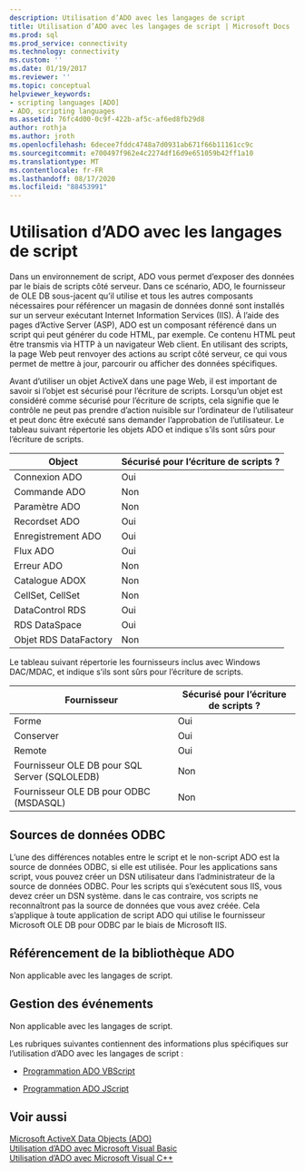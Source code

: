 ```yaml
---
description: Utilisation d’ADO avec les langages de script
title: Utilisation d’ADO avec les langages de script | Microsoft Docs
ms.prod: sql
ms.prod_service: connectivity
ms.technology: connectivity
ms.custom: ''
ms.date: 01/19/2017
ms.reviewer: ''
ms.topic: conceptual
helpviewer_keywords:
- scripting languages [ADO]
- ADO, scripting languages
ms.assetid: 76fc4d00-0c9f-422b-af5c-af6ed8fb29d8
author: rothja
ms.author: jroth
ms.openlocfilehash: 6decee7fddc4748a7d0931ab671f66b11161cc9c
ms.sourcegitcommit: e700497f962e4c2274df16d9e651059b42ff1a10
ms.translationtype: MT
ms.contentlocale: fr-FR
ms.lasthandoff: 08/17/2020
ms.locfileid: "88453991"
---
```

# <a name="using-ado-with-scripting-languages"></a>Utilisation d’ADO avec les langages de script
Dans un environnement de script, ADO vous permet d’exposer des données par le biais de scripts côté serveur. Dans ce scénario, ADO, le fournisseur de OLE DB sous-jacent qu’il utilise et tous les autres composants nécessaires pour référencer un magasin de données donné sont installés sur un serveur exécutant Internet Information Services (IIS). À l’aide des pages d’Active Server (ASP), ADO est un composant référencé dans un script qui peut générer du code HTML, par exemple. Ce contenu HTML peut être transmis via HTTP à un navigateur Web client. En utilisant des scripts, la page Web peut renvoyer des actions au script côté serveur, ce qui vous permet de mettre à jour, parcourir ou afficher des données spécifiques.  
  
 Avant d’utiliser un objet ActiveX dans une page Web, il est important de savoir si l’objet est sécurisé pour l’écriture de scripts. Lorsqu’un objet est considéré comme sécurisé pour l’écriture de scripts, cela signifie que le contrôle ne peut pas prendre d’action nuisible sur l’ordinateur de l’utilisateur et peut donc être exécuté sans demander l’approbation de l’utilisateur. Le tableau suivant répertorie les objets ADO et indique s’ils sont sûrs pour l’écriture de scripts.  
  
|Object|Sécurisé pour l’écriture de scripts ?|  
|------------|-------------------------|  
|Connexion ADO|Oui|  
|Commande ADO|Non|  
|Paramètre ADO|Non|  
|Recordset ADO|Oui|  
|Enregistrement ADO|Oui|  
|Flux ADO|Oui|  
|Erreur ADO|Non|  
|Catalogue ADOX|Non|  
|CellSet, CellSet|Non|  
|DataControl RDS|Oui|  
|RDS DataSpace|Oui|  
|Objet RDS DataFactory|Non|  
  
 Le tableau suivant répertorie les fournisseurs inclus avec Windows DAC/MDAC, et indique s’ils sont sûrs pour l’écriture de scripts.  
  
|Fournisseur|Sécurisé pour l’écriture de scripts ?|  
|--------------|-------------------------|  
|Forme|Oui|  
|Conserver|Oui|  
|Remote|Oui|  
|Fournisseur OLE DB pour SQL Server (SQLOLEDB)|Non|  
|Fournisseur OLE DB pour ODBC (MSDASQL)|Non|  
  
## <a name="odbc-data-sources"></a>Sources de données ODBC  
 L’une des différences notables entre le script et le non-script ADO est la source de données ODBC, si elle est utilisée. Pour les applications sans script, vous pouvez créer un DSN utilisateur dans l’administrateur de la source de données ODBC. Pour les scripts qui s’exécutent sous IIS, vous devez créer un DSN système. dans le cas contraire, vos scripts ne reconnaîtront pas la source de données que vous avez créée. Cela s’applique à toute application de script ADO qui utilise le fournisseur Microsoft OLE DB pour ODBC par le biais de Microsoft IIS.  
  
## <a name="referencing-the-ado-library"></a>Référencement de la bibliothèque ADO  
 Non applicable avec les langages de script.  
  
## <a name="handling-events"></a>Gestion des événements  
 Non applicable avec les langages de script.  
  
 Les rubriques suivantes contiennent des informations plus spécifiques sur l’utilisation d’ADO avec les langages de script :  
  
-   [Programmation ADO VBScript](../../../ado/guide/appendixes/vbscript-ado-programming.md)  
  
-   [Programmation ADO JScript](../../../ado/guide/appendixes/jscript-ado-programming.md)  
  
## <a name="see-also"></a>Voir aussi  
 [Microsoft ActiveX Data Objects (ADO)](../../../ado/microsoft-activex-data-objects-ado.md)   
 [Utilisation d’ADO avec Microsoft Visual Basic](../../../ado/guide/appendixes/using-ado-with-microsoft-visual-basic.md)   
 [Utilisation d’ADO avec Microsoft Visual C++](../../../ado/guide/appendixes/using-ado-with-microsoft-visual-c.md)   
